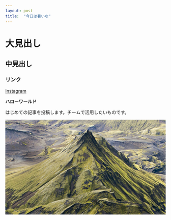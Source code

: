 ```yaml
---
layout: post
title:  "今日は暑いな"
---
```


# 大見出し

## 中見出し

### リンク

[Instagram](https://www.instagram.com/)

**ハローワールド**

はじめての記事を投稿します。チームで活用したいものです。

![山の画像](/imgs/mountain.png)
